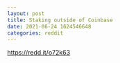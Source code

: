 ```yaml
--- 
layout: post 
title: Staking outside of Coinbase 
date: 2021-06-24 1624546648 
categories: reddit 
--- 
```

https://redd.it/o72k63